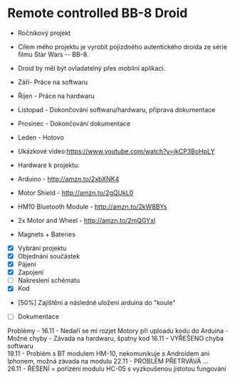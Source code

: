 # Remote controlled BB-8 Droid

- Ročníkový projekt
  
- Cílem mého projektu je vyrobit pojizdného autentického droida ze série filmu Star Wars -- BB-8.  
- Droid by měl být ovladatelný přes mobilní aplikaci.
 

- Září- Práce na softwaru
- Říjen - Práce na hardwaru
- Listopad - Dokončování softwaru/hardwaru, příprava dokumentace
- Prosinec - Dokončování dokumentace
- Leden - Hotovo


- Ukázkové video:https://www.youtube.com/watch?v=jkCP3BoHpLY


- Hardware k projektu:
- Arduino - http://amzn.to/2xbXNK4
- Motor Shield - http://amzn.to/2gQUkL0
- HM10 Bluetooth Module - http://amzn.to/2kW8BYs
- 2x Motor and Wheel - http://amzn.to/2mQGYxl
- Magnets + Bateries


 
 
 
 - [X] Vybrání projektu
 - [X] Objednání součástek
 - [X] Pájení
 - [X] Zapojení 
 - [ ] Nakreslení schématu
 - [X] Kod
 - [50%] Zajištění a následné uložení arduina do "koule"
 - [ ] Dokumentace









Problémy - 16.11 - Nedaří se mi rozjet Motory při uploadu kodu do Arduina
                 - Možné chyby - Závada na hardwaru, špatny kod 
           16.11 - VYŘEŠENO chyba softwaru                 
           19.11 - Problém s BT modulem HM-10, nekomunikuje s Androidem ani Iphonem, možná závada na modulu
           22.11 - PROBLÉM PŘETRVÁVÁ ...   
           26.11 - ŘEŠENÍ = pořízení modulu HC-05 s vyzkoušenou jistotou fungování
                 
          
           
